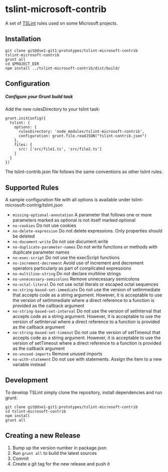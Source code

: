 
tslint-microsoft-contrib
======

A set of [TSLint](https://github.com/palantir/tslint) rules used on some Microsoft projects.

Installation
------------

    git clone git@dse1-git1:prototypes/tslint-microsoft-contrib
    tslint-microsoft-contrib
    grunt all
    cd $PROJECT_DIR
    npm install ../tslint-microsoft-contrib/dist/build/

Configuration
-------------

##### Configure your Grunt build task

Add the new rulesDirectory to your tslint task: 

    grunt.initConfig({
      tslint: {
        options: {
          rulesDirectory: 'node_modules/tslint-microsoft-contrib',
          configuration: grunt.file.readJSON("tslint-contrib.json")
        },
        files: {
          src: ['src/file1.ts', 'src/file2.ts']
        }
      }
    })

The tslint-contrib.json file follows the same conventions as other tslint rules. 

Supported Rules
-----

A sample configuration file with all options is available under tslint-microsoft-contrig/tslint.json

* `missing-optional-annotation` A parameter that follows one or more parameters marked as optional is not itself marked optional
* `no-cookies` Do not use cookies
* `no-delete-expression` Do not delete expressions. Only properties should be deleted
* `no-document-write` Do not use document.write
* `no-duplicate-parameter-names` Do not write functions or methods with duplicate parameter names
* `no-exec-script` Do not use the execScript functions 
* `no-increment-decrement` Avoid use of increment and decrement operators particularly as part of complicated expressions
* `no-multiline-string` Do not declare multiline strings
* `no-unnecessary-semicolons` Remove unnecessary semicolons
* `no-octal-literal` Do not use octal literals or escaped octal sequences
* `no-string-based-set-immediate` Do not use the version of setImmediate that accepts code as a string argument. However, it is acceptable to use the version of setImmediate where a direct reference to a function is provided as the callback argument
* `no-string-based-set-interval` Do not use the version of setInterval that accepts code as a string argument. However, it is acceptable to use the version of setInterval where a direct reference to a function is provided as the callback argument
* `no-string-based-set-timeout` Do not use the version of setTimeout that accepts code as a string argument. However, it is acceptable to use the version of setTimeout where a direct reference to a function is provided as the callback argument
* `no-unused-imports` Remove unused imports
* `no-with-statement` Do not use with statements. Assign the item to a new variable instead


Development
-----------

To develop TSLint simply clone the repository, install dependencies and run grunt:

    git clone git@dse1-git1:prototypes/tslint-microsoft-contrib
    cd tslint-microsoft-contrib
    npm install
    grunt all

Creating a new Release
----------------------

1. Bump up the version number in package.json 
2. Run `grunt all` to build the latest sources
3. Commit
4. Create a git tag for the new release and push it